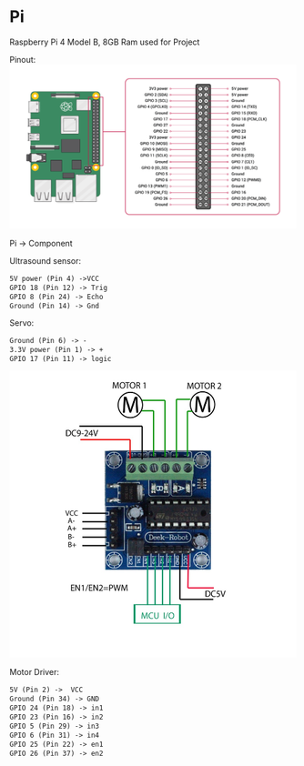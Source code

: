 # Pi 
Raspberry Pi 4 Model B, 8GB Ram used for Project

Pinout: 
![pins](GPIO-Pinout-Diagram.png)

Pi -> Component

Ultrasound sensor:


    5V power (Pin 4) ->VCC
    GPIO 18 (Pin 12) -> Trig
    GPIO 8 (Pin 24) -> Echo
    Ground (Pin 14) -> Gnd
    
Servo:
    
    Ground (Pin 6) -> - 
    3.3V power (Pin 1) -> +
    GPIO 17 (Pin 11) -> logic
    
![motord](motor-controller-wiring.jpg) 

Motor Driver:
    
    5V (Pin 2) ->  VCC
    Ground (Pin 34) -> GND
    GPIO 24 (Pin 18) -> in1
    GPIO 23 (Pin 16) -> in2 
    GPIO 5 (Pin 29) -> in3
    GPIO 6 (Pin 31) -> in4
    GPIO 25 (Pin 22) -> en1
    GPIO 26 (Pin 37) -> en2
    
    